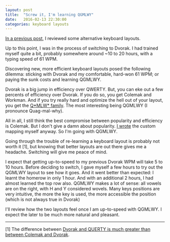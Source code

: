 ```yaml
---
layout: post
title:  "Screw it, I'm learning QGMLWY"
date:   2016-02-13 22:30:00
categories: keyboard layouts
---
```


[In a previous post](http://pinouchon.github.io/keyboard/2016/02/08/towards-a-better-keyboard.html), I reviewed
some alternative keyboard layouts.
 
Up to this point, I was in the process of switching to Dvorak. I had trained myself quite a bit, probably somewhere
around ~10 to 20 hours, with a typing speed of 61 WPM.

Discovering new, more efficient keyboard layouts posed the following dilemma: sticking with Dvorak and my comfortable,
hard-won 61 WPM; or paying the sunk costs and learning QGMLWY.


Dvorak is a big jump in efficiency over QWERTY. But, you can eke out a few percents of efficiency over Dvorak. 
If you do so, you get Colemak and Workman. And if you try really hard and optimize the hell out of your layout, you get 
the [Q\*MLW\* family](http://mkweb.bcgsc.ca/carpalx/?full_optimization). The most interesting being QGMLWY
(I pronounce Quag-mal-why).

All in all, I still think the best compromise between popularity and efficiency is Colemak. But I don't give a damn about
popularity. [I wrote](https://github.com/pinouchon/keybest) the custom mapping myself anyway. So I'm going with QGMLWY.

Going through the trouble of re-learning a keyboard layout is probably not worth it [1], but knowing that better layouts
are out there gives me a headache. Switching will give me peace of mind.

I expect that getting up-to-speed to my previous Dvorak WPM will take 5 to 10 hours. Before deciding to switch, I gave myself
a few hours to try out the QGMLWY layout to see how it goes. And it went better than expected: I learnt the homerow
in only 1 hour. And with an additional 2 hours, I had
almost learned the top row also. QGMLWY makes a lot of sense: all vowels are on the right, with H and Y considered wovels.
Many keys positions are very intuitive, the more the key is used, the more accessible the position (which is not always
true in Dvorak)

I'll review how the two layouts feel once I am up-to-speed with QGMLWY. I expect the later to be much more natural and pleasant.

----
[1] The difference between [Dvorak and QUERTY is much greater than between Colemak and Dvorak](http://mkweb.bcgsc.ca/carpalx/?popular_alternatives). 